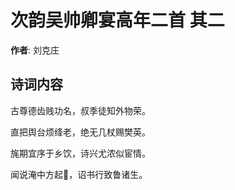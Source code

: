# 次韵吴帅卿宴高年二首  其二

**作者**: 刘克庄

## 诗词内容

古尊德齿贱功名，叔季徒知外物荣。

直把舆台烦绛老，绝无几杖赐樊英。

旄期宜序于乡饮，诗兴尤浓似宦情。

闻说淹中方起𫈵，诏书行致鲁诸生。


